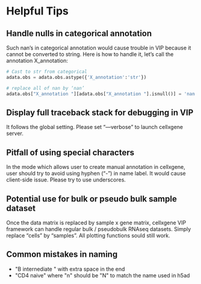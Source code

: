 # Helpful Tips

## Handle nulls in categorical annotation
Such nan’s in categorical annotation would cause trouble in VIP because it cannot be converted to string. Here is how to handle it, let’s call the annotation X_annotation:


```python
# Cast to str from categorical
adata.obs = adata.obs.astype({'X_annotation':'str'})

# replace all of nan by ‘nan’
adata.obs["X_annotation "][adata.obs["X_annotation "].isnull()] = 'nan'
```

## Display full traceback stack for debugging in VIP
It follows the global setting. Please set “—verbose” to launch cellxgene server. 

## Pitfall of using special characters
In the mode which allows user to create manual annotation in cellxgene, user should try to avoid using hyphen (“-”) in name label. It would cause client-side issue. Please try to use underscores.

## Potential use for bulk or pseudo bulk sample dataset
Once the data matrix is replaced by sample x gene matrix, cellxgene VIP framework can handle regular bulk / pseudobulk RNAseq datasets. Simply replace “cells” by “samples”. All plotting functions sould still work.

## Common mistakes in naming
* "B internediate " with extra space in the end
* "CD4 naive" where "n" should be "N" to match the name used in h5ad


